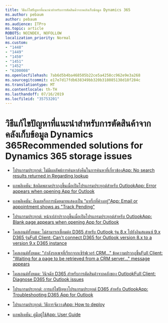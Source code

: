 ```yaml
---
title: วิธีแก้ไขปัญหาที่แนะนำสำหรับการตัดสินค้าจากคลังเก็บข้อมูล Dynamics 365
ms.author: pebaum
author: pebaum
ms.audience: ITPro
ms.topic: article
ROBOTS: NOINDEX, NOFOLLOW
localization_priority: Normal
ms.custom:
- "1448"
- "1449"
- "1450"
- "1451"
- "1452"
- "6200008"
ms.openlocfilehash: 7ab6d5b4ba468505b22ce5a4258cc962e9e3a268
ms.sourcegitcommit: e17e7d17fdb638349bb320b318085138d18f284c
ms.translationtype: MT
ms.contentlocale: th-TH
ms.lasthandoff: 07/16/2019
ms.locfileid: "35753201"
---
```

# <a name="recommended-solutions-for-dynamics-365-storage-issues"></a><span data-ttu-id="98da3-102">วิธีแก้ไขปัญหาที่แนะนำสำหรับการตัดสินค้าจากคลังเก็บข้อมูล Dynamics 365</span><span class="sxs-lookup"><span data-stu-id="98da3-102">Recommended solutions for Dynamics 365 storage issues</span></span>

* [<span data-ttu-id="98da3-103">โปรแกรมประยุกต์: ไม่มีผลลัพธ์การค้นหาส่งคืนในการค้นหาที่เกี่ยวข้อง</span><span class="sxs-lookup"><span data-stu-id="98da3-103">App: No search results returned in Regarding lookup</span></span>](https://support.microsoft.com/help/4489111)

* [<span data-ttu-id="98da3-104">แอพลิเคชัน: ข้อผิดพลาดปรากฏขึ้นเมื่อเปิดโปรแกรมประยุกต์สำหรับ Outlook</span><span class="sxs-lookup"><span data-stu-id="98da3-104">App: Error appears when opening App for Outlook</span></span>](https://go.microsoft.com/fwlink/p/?linkid=2007021)

* [<span data-ttu-id="98da3-105">แอพลิเคชัน: อีเมลหรือการนัดหมายแสดงเป็น "แทร็กที่ค้างอยู่"</span><span class="sxs-lookup"><span data-stu-id="98da3-105">App: Email or appointment shows as "Track Pending"</span></span>](https://go.microsoft.com/fwlink/p/?linkid=2007022)

* [<span data-ttu-id="98da3-106">โปรแกรมประยุกต์: หน้าเปล่าปรากฏขึ้นเมื่อเปิดโปรแกรมประยุกต์สำหรับ Outlook</span><span class="sxs-lookup"><span data-stu-id="98da3-106">App: Blank page appears when opening App for Outlook</span></span>](https://go.microsoft.com/fwlink/p/?linkid=2007128)

* [<span data-ttu-id="98da3-107">ไคลเอนต์ทั้งหมด: ไม่สามารถเชื่อมต่อ D365 สำหรับ Outlook รุ่น 8.x ไปยังอินสแตนซ์ 9.x D365 รุ่น</span><span class="sxs-lookup"><span data-stu-id="98da3-107">Full Client: Can't connect D365 for Outlook version 8.x to a version 9.x D365 instance</span></span>](https://go.microsoft.com/fwlink/p/?linkid=2007023)

* [<span data-ttu-id="98da3-108">ไคลเอนต์ทั้งหมด: "กำลังรอเพจที่เรียกจากเซิร์ฟเวอร์ CRM..." ข้อความปรากฏขึ้น</span><span class="sxs-lookup"><span data-stu-id="98da3-108">Full Client: "Waiting for a page to be retrieved from a CRM server..." message appears</span></span>](https://go.microsoft.com/fwlink/p/?linkid=2007129)

* [<span data-ttu-id="98da3-109">ไคลเอนต์ทั้งหมด: วินิจฉัย D365 สำหรับการตัดสินค้าจากคลังของ Outlook</span><span class="sxs-lookup"><span data-stu-id="98da3-109">Full Client: Diagnose D365 for Outlook issues</span></span>](https://go.microsoft.com/fwlink/p/?linkid=2007024)

* [<span data-ttu-id="98da3-110">โปรแกรมประยุกต์: การแก้ไขปัญหาโปรแกรมประยุกต์ D365 สำหรับ Outlook</span><span class="sxs-lookup"><span data-stu-id="98da3-110">App: Troubleshooting D365 App for Outlook</span></span>](https://go.microsoft.com/fwlink/p/?linkid=2007025)

* [<span data-ttu-id="98da3-111">โปรแกรมประยุกต์: วิธีการจัดวาง</span><span class="sxs-lookup"><span data-stu-id="98da3-111">App: How to deploy</span></span>](https://go.microsoft.com/fwlink/p/?linkid=857071)

* [<span data-ttu-id="98da3-112">แอพลิเคชัน: คู่มือผู้ใช้</span><span class="sxs-lookup"><span data-stu-id="98da3-112">App: User Guide</span></span>](https://go.microsoft.com/fwlink/p/?linkid=857091)

